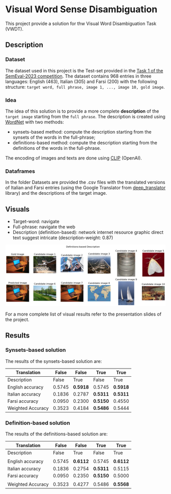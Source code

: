 # Visual Word Sense Disambiguation

This project provide a solution for thw Visual Word Disambiguation Task (VWDT).

## Description

### Dataset
The dataset used in this project is the Test-set provided in the [Task 1 of the SemEval-2023 competition](https://raganato.github.io/vwsd/).
The dataset contains 968 entries in three languages: English (463), Italian (305) and Farsi (200) with the following structure: ```target word,
full phrase, image 1, ..., image 10, gold image```. 


### Idea 
The idea of this solution is to provide a more complete **description** of the ```target image``` starting from the ```full phrase```. The description is created using [WordNet](https://wordnet.princeton.edu/) with two methods:
- synsets-based method: compute the description starting from the synsets of the words in the full-phrase;
- definitions-based method: compute the description starting from the definitions of the words in the full-phrase.

The encoding of images and texts are done using [CLIP](https://github.com/openai/CLIP) (OpenAI).


### Dataframes

In the folder Datasets are provided the .csv files with the translated versions of Italian and Farsi entries (using the Google Translator from [deep_translator](https://pypi.org/project/deep-translator/) library) and the descriptions of the target image. 


## Visuals

- Target-word: navigate
- Full-phrase: navigate the web
- Description (definition-based): network internet resource graphic direct text suggest intricate (description-weight: 0.87)

![](images/d=True,s=False/navigate_the_web_d.png)   

For a more complete list of visual results refer to the presentation slides of the project.

## Results

### Synsets-based solution

The results of the synsets-based solution are:

| Translation        | False | False | True  | True  |
|--------------------|-------|-------|-------|-------|
| Description        | False | True  | False | True  |
| English accuracy   | 0.5745| **0.5918** | 0.5745| **0.5918** |
| Italian accuracy   | 0.1836| 0.2787| **0.5311** | **0.5311** |
| Farsi accuracy     | 0.0950| 0.2300| **0.5150** | 0.4550|
| Weighted Accuracy  | 0.3523| 0.4184| **0.5486** | 0.5444|


### Definition-based solution

The results of the definitions-based solution are:

| Translation       | False  | False           | True            | True       |
|-------------------|--------|-----------------|-----------------|------------|
| Description       | False  | True            | False           | True       |
|                   |        |                 |                 |            |
| English accuracy  | 0.5745 | **0.6112**      | 0.5745          | **0.6112** |
| Italian accuracy  | 0.1836 | 0.2754          | **0.5311**      | 0.5115     |
| Farsi accuracy    | 0.0950 | 0.2350          | **0.5150**      | 0.5000     |
|                   |        |                 |                 |            |
| Weighted Accuracy | 0.3523 | 0.4277          | 0.5486          | **0.5568** |




